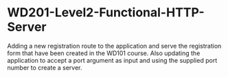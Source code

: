 # WD201-Level2-Functional-HTTP-Server
Adding a new registration route to the application and serve the registration form that have been created in the WD101 course. Also updating the application to accept a port argument as input and using the supplied port number to create a server.
